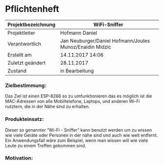 # Pflichtenheft

| Projektbezeichnung | WiFi-Sniffer  |
| ------ | ----------- |
| Projektleiter | Hofmann Daniel |
| Verantwortlich    | Jan Neuburger/Daniel Hofmann/Joules Munoz/Enaidin Midzic |
|Erstellt am  | 14.11.2017 14:06|
|Zuletzt geändert | 28.11.2017 |
|Zustand | in Bearbeitung |




### Zielbestimmung:
Das Ziel ist einen ESP-8266 so zu umfunktionieren das es möglich ist die MAC-Adressen von alle Mobiltelefone, Laptops, und anderen Wi-Fi nutztern, die in der Nähe sind zu erhalten.

### Produkteinsatz:
Dieser so genannter “Wi-Fi - Sniffer” kann benutzt werden um zu wissen wie viele Geräte oder Personen in der nähe sind und auch wie weit entfernt.
Ein Anwendungsfall wäre zum Beispiel, wenn man wissen will wie viele Leute zu einem Treffen gekommen sind.

### Motivation:
